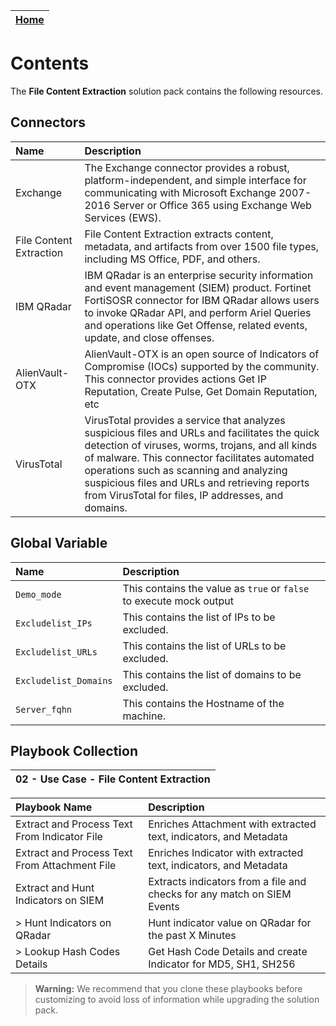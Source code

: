 | [Home](../README.md) |
|--------------------------------------------|

# Contents

The **File Content Extraction** solution pack contains the following resources.

## Connectors

| Name                    | Description                                                                                                                                                                                                                                                                                                                                           |
|:------------------------|:------------------------------------------------------------------------------------------------------------------------------------------------------------------------------------------------------------------------------------------------------------------------------------------------------------------------------------------------------|
| Exchange                | The Exchange connector provides a robust, platform-independent, and simple interface for communicating with Microsoft Exchange 2007-2016 Server or Office 365 using Exchange Web Services (EWS).                                                                                                                                                      |
| File Content Extraction | File Content Extraction extracts content, metadata, and artifacts from over 1500 file types, including MS Office, PDF, and others.                                                                                                                                                                                                                    |
| IBM QRadar              | IBM QRadar is an enterprise security information and event management (SIEM) product. Fortinet FortiSOSR connector for IBM QRadar allows users to invoke QRadar API, and perform Ariel Queries and operations like Get Offense, related events, update, and close offenses.                                                                                   |
| AlienVault-OTX          | AlienVault-OTX is an open source of Indicators of Compromise (IOCs) supported by the community. This connector provides actions Get IP Reputation, Create Pulse, Get Domain Reputation, etc                                                                                                                                                            |
| VirusTotal              | VirusTotal provides a service that analyzes suspicious files and URLs and facilitates the quick detection of viruses, worms, trojans, and all kinds of malware. This connector facilitates automated operations such as scanning and analyzing suspicious files and URLs and retrieving reports from VirusTotal for files, IP addresses, and domains. |
 

## Global Variable

| Name                  | Description                                                         |
|:----------------------|:--------------------------------------------------------------------|
| `Demo_mode`           | This contains the value as `true` or `false` to execute mock output |
| `Excludelist_IPs`     | This contains the list of IPs to be excluded.                       |
| `Excludelist_URLs`    | This contains the list of URLs to be excluded.                      |
| `Excludelist_Domains` | This contains the list of domains to be excluded.                   |
| `Server_fqhn`         | This contains the Hostname of the machine.                               |

## Playbook Collection

| 02 - Use Case - File Content Extraction |
|:----------------------------------------|

| Playbook Name                                 | Description                                                             |
|:----------------------------------------------|:------------------------------------------------------------------------|
| Extract and Process Text From Indicator File  | Enriches Attachment with extracted text, indicators, and Metadata       |
| Extract and Process Text From Attachment File | Enriches Indicator with extracted text, indicators, and Metadata        |
| Extract and Hunt Indicators on SIEM           | Extracts indicators from a file and checks for any match on SIEM Events |
| > Hunt Indicators on QRadar                   | Hunt indicator value on QRadar for the past X Minutes                   |
| > Lookup Hash Codes Details                   | Get Hash Code Details and create Indicator for MD5, SH1, SH256          |

>**Warning:** We recommend that you clone these playbooks before customizing to avoid loss of information while upgrading the solution pack.